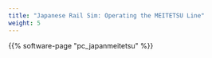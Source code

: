 ```yaml
---
title: "Japanese Rail Sim: Operating the MEITETSU Line"
weight: 5
---
```


{{% software-page "pc_japanmeitetsu" %}}
